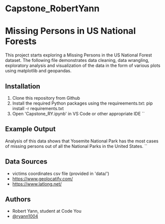 # Capstone_RobertYann

# Missing Persons in US National Forests
This project starts exploring a Missing Persons in the US National Forest dataset. The following file demonstrates data cleaning, data wrangling, exploratory analysis and visualization of the data in the form of various plots using matplotlib and geopandas. 


## Installation
1. Clone this repository from Github
2. Install the required Python packages using the requireements.txt:
    pip install -r requirements.txt
3. Open 'Capstone_RY.ipynb' in VS Code or other appropriate IDE
``
    
## Example Output
Analysis of this data shows that Yosemite National Park has the most cases of missing persons out of all the National Parks in the United States. 
``

## Data Sources
- victims coordinates csv file (provided in 'data/')
- https://www.geolocatify.com/
- https://www.latlong.net/


## Authors
- Robert Yann, student at Code You 
- [@ryann1004](https://www.github.com/ryann1004)